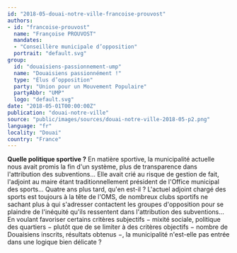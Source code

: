 ```yaml
---
id: "2018-05-douai-notre-ville-francoise-prouvost"
authors:
- id: "francoise-prouvost"
  name: "Françoise PROUVOST"
  mandates: 
  - "Conseillère municipale d’opposition"
  portrait: "default.svg"
group:
  id: "douaisiens-passionnement-ump"
  name: "Douaisiens passionnément !"
  type: "Élus d’opposition"
  party: "Union pour un Mouvement Populaire"
  partyAbbr: "UMP"
  logo: "default.svg"
date: "2018-05-01T00:00:00Z"
publication: "douai-notre-ville"
source: "public/images/sources/douai-notre-ville-2018-05-p2.png"
language: "fr"
locality: "Douai"
country: "France"
---
```


**Quelle politique sportive ?**
En matière sportive, la municipalité actuelle nous avait promis la fin d'un système, plus de transparence dans l'attribution des subventions... Elle avait crié au risque de gestion de fait, l'adjoint au maire étant  traditionnellement président de l'Office municipal des sports... Quatre ans plus tard, qu'en est-il ? L'actuel adjoint chargé des sports est toujours à la tête de l'OMS, de nombreux clubs sportifs ne sachant plus à qui s'adresser contactent les groupes d'opposition pour se plaindre de l'inéquité qu'ils ressentent dans l'attribution des subventions... En voulant favoriser certains critères subjectifs − mixité sociale, politique des quartiers − plutôt que de se limiter à des critères objectifs − nombre de Douaisiens inscrits, résultats obtenus −, la municipalité n'est-elle pas entrée dans une logique bien délicate ?
